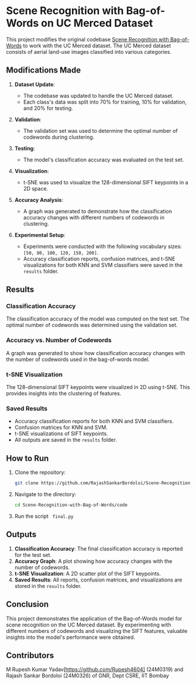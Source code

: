 # Scene Recognition with Bag-of-Words on UC Merced Dataset

This project modifies the original codebase [Scene Recognition with Bag-of-Words](https://github.com/lionelmessi6410/Scene-Recognition-with-Bag-of-Words) to work with the UC Merced dataset. The UC Merced dataset consists of aerial land-use images classified into various categories.

## Modifications Made

1. **Dataset Update**:
   - The codebase was updated to handle the UC Merced dataset.
   - Each class's data was split into 70% for training, 10% for validation, and 20% for testing.

2. **Validation**:
   - The validation set was used to determine the optimal number of codewords during clustering.

3. **Testing**:
   - The model's classification accuracy was evaluated on the test set.

4. **Visualization**:
   - t-SNE was used to visualize the 128-dimensional SIFT keypoints in a 2D space.

5. **Accuracy Analysis**:
   - A graph was generated to demonstrate how the classification accuracy changes with different numbers of codewords in clustering.

6. **Experimental Setup**:
   - Experiments were conducted with the following vocabulary sizes: `[50, 80, 100, 120, 150, 200]`.
   - Accuracy classification reports, confusion matrices, and t-SNE visualizations for both KNN and SVM classifiers were saved in the `results` folder.


## Results

### Classification Accuracy
The classification accuracy of the model was computed on the test set. The optimal number of codewords was determined using the validation set.

### Accuracy vs. Number of Codewords
A graph was generated to show how classification accuracy changes with the number of codewords used in the bag-of-words model. 

### t-SNE Visualization
The 128-dimensional SIFT keypoints were visualized in 2D using t-SNE. This provides insights into the clustering of features.

### Saved Results
- Accuracy classification reports for both KNN and SVM classifiers.
- Confusion matrices for KNN and SVM.
- t-SNE visualizations of SIFT keypoints.
- All outputs are saved in the `results` folder.

## How to Run

1. Clone the repository:
   ```bash
   git clone https://github.com/RajashSankarBordoloi/Scene-Recognition-with-Bag-of-Words-master.git
   ```

2. Navigate to the directory:
   ```bash
   cd Scene-Recognition-with-Bag-of-Words/code 
   ```

3. Run the script <code> final.py </code>


## Outputs

1. **Classification Accuracy**: The final classification accuracy is reported for the test set.
2. **Accuracy Graph**: A plot showing how accuracy changes with the number of codewords.
3. **t-SNE Visualization**: A 2D scatter plot of the SIFT keypoints.
4. **Saved Results**: All reports, confusion matrices, and visualizations are stored in the `results` folder.

## Conclusion
This project demonstrates the application of the Bag-of-Words model for scene recognition on the UC Merced dataset. By experimenting with different numbers of codewords and visualizing the SIFT features, valuable insights into the model's performance were obtained.

## Contributors
M Rupesh Kumar Yadav[https://github.com/Rupesh4604] (24M0319) and Rajash Sankar Bordoloi (24M0326) of GNR, Dept CSRE, IIT Bombay 

